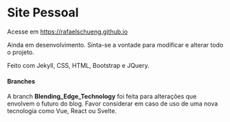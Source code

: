 # Site Pessoal

Acesse em https://rafaelschueng.github.io

Ainda em desenvolvimento. Sinta-se a vontade para modificar e alterar todo o projeto.


Feito com Jekyll, CSS, HTML, Bootstrap e JQuery.

#### Branches

A branch **Blending_Edge_Technology** foi feita para alterações que envolvem o futuro do blog. Favor considerar em caso de uso de uma nova tecnologia como Vue, React ou Svelte.
